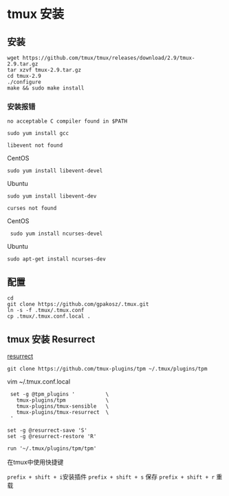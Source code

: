 # tmux 安装

## 安装

```shell
wget https://github.com/tmux/tmux/releases/download/2.9/tmux-2.9.tar.gz
tar xzvf tmux-2.9.tar.gz
cd tmux-2.9
./configure
make && sudo make install
```

### 安装报错

`no acceptable C compiler found in $PATH`

```shell
sudo yum install gcc
```

`libevent not found`

CentOS

```shell
sudo yum install libevent-devel
```

Ubuntu

```shell
sudo yum install libevent-dev
```

`curses not found`

CentOS

```shell
 sudo yum install ncurses-devel
```

Ubuntu
```
sudo apt-get install ncurses-dev
```

## 配置

```shell
cd
git clone https://github.com/gpakosz/.tmux.git
ln -s -f .tmux/.tmux.conf
cp .tmux/.tmux.conf.local .
```

## tmux 安装 Resurrect

[resurrect](https://github.com/tmux-plugins/tmux-resurrect)

```shell
git clone https://github.com/tmux-plugins/tpm ~/.tmux/plugins/tpm
```

vim ~/.tmux.conf.local

```vim
 set -g @tpm_plugins '          \
   tmux-plugins/tpm             \
   tmux-plugins/tmux-sensible   \
   tmux-plugins/tmux-resurrect  \
 '

set -g @resurrect-save 'S'
set -g @resurrect-restore 'R'

run '~/.tmux/plugins/tpm/tpm'
```

在tmux中使用快捷键

`prefix + shift + i`安装插件
`prefix + shift + s` 保存
`prefix + shift + r` 重载
